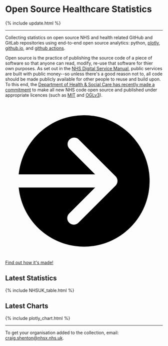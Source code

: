 <script src="https://cdn.plot.ly/plotly-latest.min.js"></script>

# Open Source Healthcare Statistics

{% include update.html %}

<hr class="nhsuk-u-margin-top-0 nhsuk-u-margin-bottom-6">

Collecting statistics on open source NHS and health related GitHub and GitLab repositories using end-to-end open source analytics: python, [plotly](https://plotly.com/python/), [github.io](https://pages.github.com/), and [github actions](https://github.com/features/actions).

Open source is the practice of publishing the source code of a piece of software so that anyone can read, modify, re-use that software for thier own purposes. As set out in the [NHS Digital Service Manual](https://service-manual.nhs.uk/service-standard/12-make-new-source-code-open), public services are built with public money--so unless there's a good reason not to, all code should be made publicly available for other people to reuse and build upon. To this end, the [Department of Health & Social Care has recently made a commitment](https://www.gov.uk/government/publications/data-saves-lives-reshaping-health-and-social-care-with-data-draft/data-saves-lives-reshaping-health-and-social-care-with-data-draft) to make all new NHS code open source and published under appropriate licences (such as [MIT](https://opensource.org/licenses/MIT) and [OGLv3](http://www.nationalarchives.gov.uk/doc/open-government-licence/version/3/)).

<div class="nhsuk-action-link">
  <a class="nhsuk-action-link__link" href="/open-health-statistics/blog">
    <svg class="nhsuk-icon nhsuk-icon__arrow-right-circle" xmlns="http://www.w3.org/2000/svg" viewBox="0 0 24 24" aria-hidden="true">
      <path d="M0 0h24v24H0z" fill="none"></path>
      <path d="M12 2a10 10 0 0 0-9.95 9h11.64L9.74 7.05a1 1 0 0 1 1.41-1.41l5.66 5.65a1 1 0 0 1 0 1.42l-5.66 5.65a1 1 0 0 1-1.41 0 1 1 0 0 1 0-1.41L13.69 13H2.05A10 10 0 1 0 12 2z"></path>
    </svg>
    <span class="nhsuk-action-link__text">Find out how it's made!</span>
  </a>
</div>

## Latest Statistics

{% include NHSUK_table.html %}

## Latest Charts

{% include plotly_chart.html %}

<hr class="nhsuk-u-margin-top-0 nhsuk-u-margin-bottom-6">

<div class="nhsuk-u-reading-width">

  <p class="nhsuk-u-margin-bottom-0">To get your organisation added to the collection, email: <a href="mailto:craig.shenton@nhsx.nhs.uk">craig.shenton@nhsx.nhs.uk</a>.</p>

</div>
